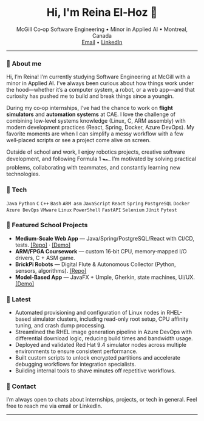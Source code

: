 <h1 align="center">Hi, I'm Reina El‑Hoz 👋</h1>

<p align="center">
  McGill Co‑op Software Engineering • Minor in Applied AI • Montreal, Canada
  <br/>
  <a href="mailto:rehz2004@gmail.com">Email</a> • <a href="https://www.linkedin.com/in/reina-el-hoz-84702a267/">LinkedIn</a>
</p>

---

### 🚀 About me
Hi, I’m Reina! I’m currently studying Software Engineering at McGill with a minor in Applied AI. I’ve always been curious about how things work under the hood—whether it’s a computer system, a robot, or a web app—and that curiosity has pushed me to build and break things since a youngin.

During my co‑op internships, I’ve had the chance to work on **flight simulators** and **automation systems** at CAE. I love the challenge of combining low‑level systems knowledge (Linux, C, ARM assembly) with modern development practices (React, Spring, Docker, Azure DevOps). My favorite moments are when I can simplify a messy workflow with a few well‑placed scripts or see a project come alive on screen.

Outside of school and work, I enjoy robotics projects, creative software development, and following Formula 1 🏎️. I’m motivated by solving practical problems, collaborating with teammates, and constantly learning new technologies.

### 🧰 Tech
`Java` `Python` `C` `C++` `Bash` `ARM asm` `JavaScript` `React` `Spring` `PostgreSQL` `Docker` `Azure DevOps` `VMware` `Linux` `PowerShell` `FastAPI` `Selenium` `JUnit` `Pytest`

### 📌 Featured School Projects
- **Medium‑Scale Web App** — Java/Spring/PostgreSQL/React with CI/CD, tests. [[Repo]](https://github.com/McGill-ECSE321-Winter2025/project-group-14) · [[Demo]](https://www.linkedin.com/posts/hamza-abu-daqa_softwareengineering-springboot-postgresql-ugcPost-7323168242364018689-cSAq/)
- **ARM/FPGA Coursework** — custom 16‑bit CPU, memory‑mapped I/O drivers, C + ASM game.
- **BrickPi Robots** — Digital Flute & Autonomous Collector (Python, sensors, algorithms). [[Repo]](https://github.com/HamzaAbudaqa/ECSE211)
- **Model‑Based App** — JavaFX + Umple, Gherkin, state machines, UI/UX. [[Demo]](https://www.youtube.com/watch?v=SR2dtWJAINY)

### 🧪 Latest
- Automated provisioning and configuration of Linux nodes in RHEL-based simulator clusters, including read-only root setup, CPU affinity tuning, and crash dump processing.
- Streamlined the RHEL image generation pipeline in Azure DevOps with differential download logic, reducing build times and bandwidth usage.
- Deployed and validated Red Hat 9.4 simulator nodes across multiple environments to ensure consistent performance.
- Built custom scripts to unlock encrypted partitions and accelerate debugging workflows for integration specialists.
- Building internal tools to shave minutes off repetitive workflows.

### 📮 Contact
I’m always open to chats about internships, projects, or tech in general. Feel free to reach me via email or LinkedIn.

---
